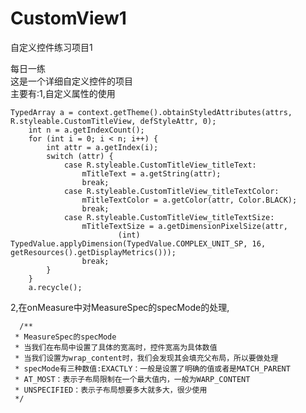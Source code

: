 # CustomView1
自定义控件练习项目1<br>

每日一练<br>
这是一个详细自定义控件的项目<br>
主要有:1,自定义属性的使用<br>

    TypedArray a = context.getTheme().obtainStyledAttributes(attrs, R.styleable.CustomTitleView, defStyleAttr, 0);
        int n = a.getIndexCount();
        for (int i = 0; i < n; i++) {
            int attr = a.getIndex(i);
            switch (attr) {
                case R.styleable.CustomTitleView_titleText:
                    mTitleText = a.getString(attr);
                    break;
                case R.styleable.CustomTitleView_titleTextColor:
                    mTitleTextColor = a.getColor(attr, Color.BLACK);
                    break;
                case R.styleable.CustomTitleView_titleTextSize:
                    mTitleTextSize = a.getDimensionPixelSize(attr,
                            (int) TypedValue.applyDimension(TypedValue.COMPLEX_UNIT_SP, 16, getResources().getDisplayMetrics()));
                    break;
            }
        }
        a.recycle();


2,在onMeasure中对MeasureSpec的specMode的处理,
    
      /**
     * MeasureSpec的specMode
     * 当我们在布局中设置了具体的宽高时，控件宽高为具体数值
     * 当我们设置为wrap_content时，我们会发现其会填充父布局，所以要做处理
     * specMode有三种数值:EXACTLY：一般是设置了明确的值或者是MATCH_PARENT
     * AT_MOST：表示子布局限制在一个最大值内，一般为WARP_CONTENT
     * UNSPECIFIED：表示子布局想要多大就多大，很少使用
     */
